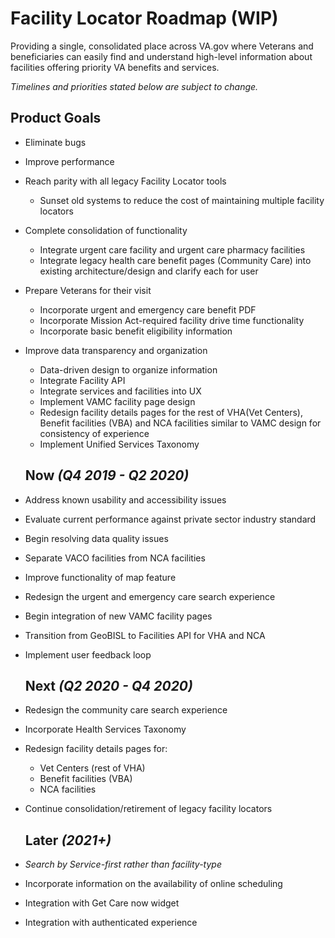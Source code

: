 # Facility Locator Roadmap (WIP)

Providing a single, consolidated place across VA.gov where Veterans and beneficiaries can easily find and understand high-level information about facilities offering priority VA benefits and services. 

*Timelines and priorities stated below are subject to change.*

## Product Goals 
- Eliminate bugs 
- Improve performance
- Reach parity with all legacy Facility Locator tools
  - Sunset old systems to reduce the cost of maintaining multiple facility locators
- Complete consolidation of functionality
  - Integrate urgent care facility and urgent care pharmacy facilities
  - Integrate legacy health care benefit pages (Community Care) into existing architecture/design and clarify each for user
- Prepare Veterans for their visit
  - Incorporate urgent and emergency care benefit PDF
  - Incorporate Mission Act-required facility drive time functionality
  - Incorporate basic benefit eligibility information
- Improve data transparency and organization
  - Data-driven design to organize information
  - Integrate Facility API
  - Integrate services and facilities into UX
  - Implement VAMC facility page design 
  - Redesign facility details pages for the rest of VHA(Vet Centers), Benefit facilities (VBA) and NCA facilities similar to VAMC design for consistency of experience
  - Implement Unified Services Taxonomy
  
  ## Now *(Q4 2019 - Q2 2020)*
  
- Address known usability and accessibility issues
- Evaluate current performance against private sector industry standard
- Begin resolving data quality issues
- Separate VACO facilities from NCA facilities
- Improve functionality of map feature
- Redesign the urgent and emergency care search experience
- Begin integration of new VAMC facility pages
- Transition from GeoBISL to Facilities API for VHA and NCA
- Implement user feedback loop
  
  ## Next *(Q2 2020 - Q4 2020)*
  
- Redesign the community care search experience
- Incorporate Health Services Taxonomy
- Redesign facility details pages for:
  - Vet Centers (rest of VHA)
  - Benefit facilities (VBA)
  - NCA facilities
- Continue consolidation/retirement of legacy facility locators
  
  ## Later *(2021+)*

- *Search by Service-first rather than facility-type* 
- Incorporate information on the availability of online scheduling 
- Integration with Get Care now widget
- Integration with authenticated experience
